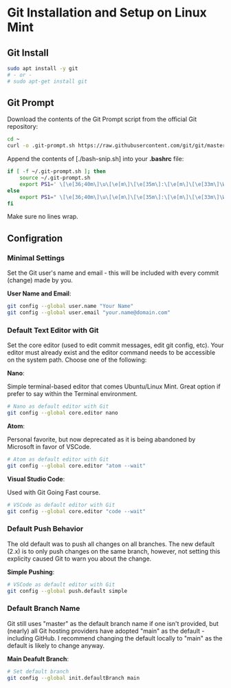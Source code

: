 # Git Installation and Setup on Linux Mint

## Git Install

```bash
sudo apt install -y git
# - or -
# sudo apt-get install git
```

## Git Prompt

Download the contents of the Git Prompt script from the official Git repository:

```bash
cd ~
curl -o .git-prompt.sh https://raw.githubusercontent.com/git/git/master/contrib/completion/git-prompt.sh
```

Append the contents of [./bash-snip.sh] into your __.bashrc__ file:

```bash
if [ -f ~/.git-prompt.sh ]; then
    source ~/.git-prompt.sh
    export PS1=' \[\e[36;40m\]\u\[\e[m\]\[\e[35m\]:\[\e[m\]\[\e[33m\]\W\[\e[m\]\[\e[32m\]$(__git_ps1 "(%s)")\[\e[m\] \[\e[37m\]\\$\[\e[m\] '
else
    export PS1=" \[\e[36;40m\]\u\[\e[m\]\[\e[35m\]:\[\e[m\]\[\e[33m\]\W\[\e[m\] \[\e[37m\]\\$\[\e[m\] "
fi
```

Make sure no lines wrap.

## Configration

### Minimal Settings

Set the Git user's name and email - this will be included with every commit (change) made by you.

__User Name and Email__:

```bash
git config --global user.name "Your Name"
git config --global user.email "your.name@domain.com"
```

### Default Text Editor with Git

Set the core editor (used to edit commit messages, edit git config, etc). Your editor must already exist and the editor command needs to be accessible on the system path. Choose one of the following:

__Nano__:

Simple terminal-based editor that comes Ubuntu/Linux Mint. Great option if prefer to say within the Terminal environment.

```bash
# Nano as default editor with Git
git config --global core.editor nano
```

__Atom__:

Personal favorite, but now deprecated as it is being abandoned by Microsoft in favor of VSCode.

```bash
# Atom as default editor with Git
git config --global core.editor "atom --wait"
```

__Visual Studio Code__:

Used with Git Going Fast course.

```bash
# VSCode as default editor with Git
git config --global core.editor "code --wait"
```

### Default Push Behavior

The old default was to push all changes on all branches. The new default (2.x) is to only push changes on the same branch, however, not setting this explicity caused Git to warn you about the change.

__Simple Pushing__:

```bash
# VSCode as default editor with Git
git config --global push.default simple
```

### Default Branch Name

Git still uses "master" as the default branch name if one isn't provided, but (nearly) all Git hosting providers have adopted "main" as the default - including GitHub. I recommend changing the default locally to "main" as the default is likely to change anyway.

__Main Deafult Branch__:

```bash
# Set default branch
git config --global init.defaultBranch main
```